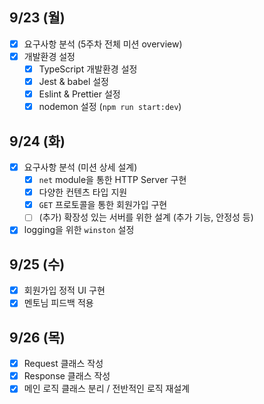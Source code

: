 ## 9/23 (월)

- [x] 요구사항 분석 (5주차 전체 미션 overview)
- [x] 개발환경 설정
  - [x] TypeScript 개발환경 설정
  - [x] Jest & babel 설정
  - [x] Eslint & Prettier 설정
  - [x] nodemon 설정 (`npm run start:dev`)

## 9/24 (화)

- [x] 요구사항 분석 (미션 상세 설계)
  - [x] `net` module을 통한 HTTP Server 구현
  - [x] 다양한 컨텐츠 타입 지원
  - [x] `GET` 프로토콜을 통한 회원가입 구현
  - [ ] (추가) 확장성 있는 서버를 위한 설계 (추가 기능, 안정성 등)
- [x] logging을 위한 `winston` 설정

## 9/25 (수)

- [x] 회원가입 정적 UI 구현
- [x] 멘토님 피드백 적용

## 9/26 (목)

- [x] Request 클래스 작성
- [x] Response 클래스 작성
- [x] 메인 로직 클래스 분리 / 전반적인 로직 재설계
